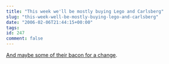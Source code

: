 ```yaml
---
title: "This week we'll be mostly buying Lego and Carlsberg"
slug: "this-week-well-be-mostly-buying-lego-and-carlsberg"
date: "2006-02-06T21:44:15+00:00"
tags:
id: 247
comment: false
---
```


[And maybe some of their bacon for a change](http://time.blogs.com/daily_dish/2006/02/buy_danish.html).
